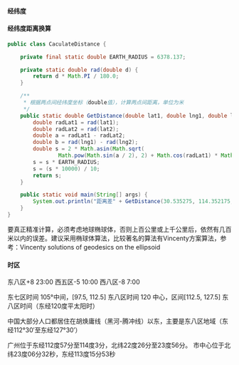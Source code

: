 
#### 经纬度

#### 经纬度距离换算

``` java
public class CaculateDistance {

	private final static double EARTH_RADIUS = 6378.137;

	private static double rad(double d) {
		return d * Math.PI / 180.0;
	}

	/**
	 * 根据两点间经纬度坐标（double值），计算两点间距离，单位为米
	 */
	public static double GetDistance(double lat1, double lng1, double lat2, double lng2) {
		double radLat1 = rad(lat1);
		double radLat2 = rad(lat2);
		double a = radLat1 - radLat2;
		double b = rad(lng1) - rad(lng2);
		double s = 2 * Math.asin(Math.sqrt(
				Math.pow(Math.sin(a / 2), 2) + Math.cos(radLat1) * Math.cos(radLat2) * Math.pow(Math.sin(b / 2), 2)));
		s = s * EARTH_RADIUS;
		s = (s * 10000) / 10;
		return s;
	}

	public static void main(String[] args) {
		System.out.println("距离差" + GetDistance(30.535275, 114.352175,30.5352806, 114.3521917) + "米");
	}
}
```

要真正精准计算，必须考虑地球椭球体，否则上百公里或上千公里后，依然有几百米以内的误差。建议采用椭球体算法，比较著名的算法有Vincenty方案算法，参考：Vincenty solutions of geodesics on the ellipsoid
#### 时区

东八区+8 23:00
西五区-5 10:00
西八区-8 7:00

东七区时间 105°中间，[97.5, 112.5]
东八区时间 120 中心，区间[112.5, 127.5]
东八区时间（东经120度平太阳时）

中国大部分人口都居住在胡焕庸线（黑河-腾冲线）以东，主要是东八区地域（东经112°30′至东经127°30′）


广州位于东经112度57分至114度3分，北纬22度26分至23度56分。 市中心位于北纬23度06分32秒，东经113度15分53秒
